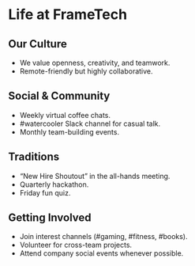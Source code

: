 # Life at FrameTech

## Our Culture
- We value openness, creativity, and teamwork.
- Remote-friendly but highly collaborative.

## Social & Community
- Weekly virtual coffee chats.
- #watercooler Slack channel for casual talk.
- Monthly team-building events.

## Traditions
- “New Hire Shoutout” in the all-hands meeting.
- Quarterly hackathon.
- Friday fun quiz.

## Getting Involved
- Join interest channels (#gaming, #fitness, #books).
- Volunteer for cross-team projects.
- Attend company social events whenever possible.
